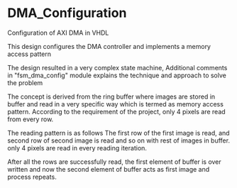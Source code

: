 # DMA_Configuration



Configuration of AXI DMA in VHDL 


This design configures the DMA controller and implements a memory access pattern


The design resulted in a very complex state machine, Additional comments in "fsm_dma_config" module explains the technique and approach to solve the problem


The concept is derived from the ring buffer where images are stored in buffer and read in a very specific way which is termed as memory access pattern. 
According to the requirement of the project, only 4 pixels are read from every row.

The reading pattern is as follows
The first row of the first image is read, and second row of second image is read and so on with rest of images in buffer.
only 4 pixels are read in every reading iteration.



After all the rows are successfully read, the first element of buffer is over written and now the second element of buffer acts as first image and process repeats.
